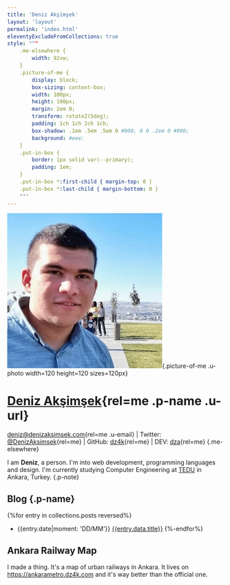 ```yaml
---
title: 'Deniz Akşimşek'
layout: 'layout'
permalink: 'index.html'
eleventyExcludeFromCollections: true
style: """
    .me-elsewhere {
        width: 92vw;
    }
    .picture-of-me {
        display: block;
        box-sizing: content-box;
        width: 100px;
        height: 100px;
        margin: 2em 0;
        transform: rotateZ(5deg);
        padding: 1ch 1ch 2ch 1ch;
        box-shadow: .1em .5em .5em 0 #000, 0 0 .2em 0 #000;
        background: #eee;
    }
    .put-in-box {
        border: 1px solid var(--primary);
        padding: 1em;
    }
    .put-in-box *:first-child { margin-top: 0 }
    .put-in-box *:last-child { margin-bottom: 0 }
    """
---
```


<div class=h-card>

![Deniz Akşimşek](/assets/me.jpeg){.picture-of-me .u-photo width=120 height=120 sizes=120px}

# [Deniz Akşimşek](https://denizaksimsek.com/){rel=me .p-name .u-url} #

<deniz@denizaksimsek.com>{rel=me .u-email} | Twitter: [@DenizAksimsek][twitter]{rel=me} | GitHub: [dz4k][github]{rel=me} | DEV: [dza][devto]{rel=me}
{.me-elsewhere}

I am **Deniz**, a person. I'm into web development, programming languages and design. I'm currently studying Computer Engineering at [TEDU] in Ankara, Turkey.
{.p-note}

</div>


<section class=h-feed>

## Blog {.p-name}

{%for entry in collections.posts reversed%}
- <time>{{entry.date|moment: 'DD/MM'}}</time> [{{entry.data.title}}]({{entry.url|url}})
{%-endfor%}

</section>

<div class="put-in-box">

## Ankara Railway Map

I made a thing. It's a map of urban railways in Ankara. It lives on <https://ankarametro.dz4k.com> and it's way better than the official one.

</div>


[web development]:        /archive/website/
[programming languages]:  /archive/pl/
[design]:                 /archive/design/
[nice landscapes]:        /archive/place/
[cats]:                   //cats.denizaksimsek.com
[TEDU]:                   //www.tedu.edu.tr/
[Twitter]:                //twitter.com/DenizAksimsek/
[devto]:                    //dev.to/dza/
[email me]:               mailto:deniz@denizaksimsek.com
[GitHub]:                 //github.com/DenizAksimsek/
